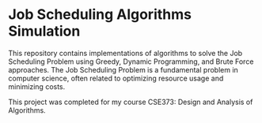 # Job Scheduling Algorithms Simulation

This repository contains implementations of algorithms to solve the Job Scheduling Problem using Greedy, Dynamic Programming, and Brute Force approaches. The Job Scheduling Problem is a fundamental problem in computer science, often related to optimizing resource usage and minimizing costs.

This project was completed for my course CSE373: Design and Analysis of Algorithms.
